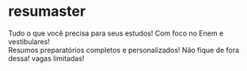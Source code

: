 # resumaster
Tudo o que você precisa para seus estudos!
Com foco no Enem e vestibulares!      
Resumos preparatórios completos e personalizados!
      Não fique de fora dessa! vagas limitadas!
